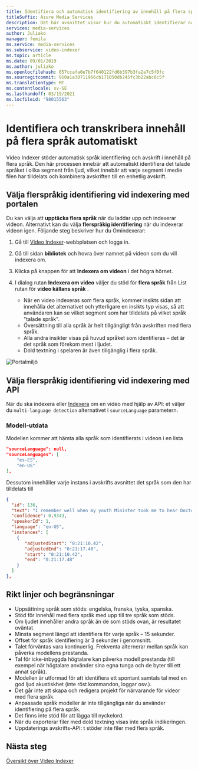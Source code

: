 ```yaml
---
title: Identifiera och automatisk identifiering av innehåll på flera språk med Video Indexer
titleSuffix: Azure Media Services
description: Det här avsnittet visar hur du automatiskt identifierar och beskrivar innehåll på flera språk med Video Indexer.
services: media-services
author: Juliako
manager: femila
ms.service: media-services
ms.subservice: video-indexer
ms.topic: article
ms.date: 09/01/2019
ms.author: juliako
ms.openlocfilehash: 657ccafa0e7b7f640122fd6b397b3fa2a7c5f0fc
ms.sourcegitcommit: 910a1a38711966cb171050db245fc3b22abc8c5f
ms.translationtype: MT
ms.contentlocale: sv-SE
ms.lasthandoff: 03/19/2021
ms.locfileid: "98015563"
---
```

# <a name="automatically-identify-and-transcribe-multi-language-content"></a>Identifiera och transkribera innehåll på flera språk automatiskt

Video Indexer stöder automatisk språk identifiering och avskrift i innehåll på flera språk. Den här processen innebär att automatiskt identifiera det talade språket i olika segment från ljud, vilket innebär att varje segment i medie filen har tilldelats och kombinera avskriften till en enhetlig avskrift. 

## <a name="choosing-multilingual-identification-on-indexing-with-portal"></a>Välja flerspråkig identifiering vid indexering med portalen

Du kan välja att **upptäcka flera språk** när du laddar upp och indexerar videon. Alternativt kan du välja **flerspråkig identifiering**  när du indexerar videon igen. Följande steg beskriver hur du Omindexerar:

1. Gå till [Video Indexer](https://vi.microsoft.com/)-webbplatsen och logga in.
1. Gå till sidan **bibliotek** och hovra över namnet på videon som du vill indexera om. 
1. Klicka på knappen för att **Indexera om videon** i det högra hörnet. 
1. I dialog rutan **Indexera om video** väljer du stöd för **flera språk** från List rutan för **video källans språk** .

    * När en video indexeras som flera språk, kommer insikts sidan att innehålla det alternativet och ytterligare en insikts typ visas, så att användaren kan se vilket segment som har tilldelats på vilket språk "talade språk".
    * Översättning till alla språk är helt tillgängligt från avskriften med flera språk.
    * Alla andra insikter visas på huvud språket som identifieras – det är det språk som förekom mest i ljudet.
    * Dold textning i spelaren är även tillgänglig i flera språk.

![Portalmiljö](./media/multi-language-identification-transcription/portal-experience.png)

## <a name="choosing-multilingual-identification-on-indexing-with-api"></a>Välja flerspråkig identifiering vid indexering med API

När du ska indexera eller [Indexera](https://api-portal.videoindexer.ai/docs/services/operations/operations/Re-Index-Video?) om en video med hjälp av API: et väljer du `multi-language detection` alternativet i `sourceLanguage` parametern.

### <a name="model-output"></a>Modell-utdata

Modellen kommer att hämta alla språk som identifierats i videon i en lista

```json
"sourceLanguage": null,
"sourceLanguages": [
    "es-ES",
    "en-US"
],
```

Dessutom innehåller varje instans i avskrifts avsnittet det språk som den har tilldelats till

```json
{
  "id": 136,
  "text": "I remember well when my youth Minister took me to hear Doctor King I was a teenager.",
  "confidence": 0.9343,
  "speakerId": 1,
  "language": "en-US",
  "instances": [
    {
       "adjustedStart": "0:21:10.42",
       "adjustedEnd": "0:21:17.48",
       "start": "0:21:10.42",
       "end": "0:21:17.48"
    }
  ]
},
```

## <a name="guidelines-and-limitations"></a>Rikt linjer och begränsningar

* Uppsättning språk som stöds: engelska, franska, tyska, spanska.
* Stöd för innehåll med flera språk med upp till tre språk som stöds.
* Om ljudet innehåller andra språk än de som stöds ovan, är resultatet oväntat.
* Minsta segment längd att identifiera för varje språk – 15 sekunder.
* Offset för språk identifiering är 3 sekunder i genomsnitt.
* Talet förväntas vara kontinuerlig. Frekventa alternerar mellan språk kan påverka modellens prestanda.
* Tal för icke-inbyggda högtalare kan påverka modell prestanda (till exempel när högtalare använder sina egna tunga och de byter till ett annat språk).
* Modellen är utformad för att identifiera ett spontant samtals tal med en god ljud akustiskhet (inte röst kommandon, loggar osv.).
* Det går inte att skapa och redigera projekt för närvarande för videor med flera språk.
* Anpassade språk modeller är inte tillgängliga när du använder identifiering på flera språk.
* Det finns inte stöd för att lägga till nyckelord.
* När du exporterar filer med dold textning visas inte språk indikeringen.
* Uppdaterings avskrifts-API: t stöder inte filer med flera språk.

## <a name="next-steps"></a>Nästa steg

[Översikt över Video Indexer](video-indexer-overview.md)
